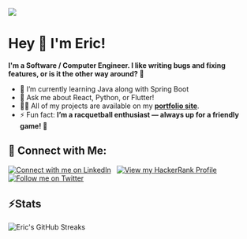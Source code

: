 ![](https://raw.githubusercontent.com/elenajp/elenajp/main/me_diving.png)

# Hey 👋 I'm Eric!
**I'm a Software / Computer Engineer. I like writing bugs and fixing features, or is it the other way around?  🥸**

- 🌱 I’m currently learning Java along with Spring Boot
- 💬 Ask me about React, Python, or Flutter!
- 👨‍💻 All of my projects are available on my [**portfolio site**](https://eric-zamora-tech.netlify.app/).
- ⚡ Fun fact: **I’m a racquetball enthusiast — always up for a friendly game! 🏓**

## 🔗 Connect with Me:

[![Connect with me on LinkedIn](https://img.shields.io/badge/LinkedIn-0072b1?style=flat&logo=linkedin)](https://www.linkedin.com/in/eric-zamora-tech/)  &nbsp;  [![View my HackerRank Profile](https://img.shields.io/badge/HackerRank-00903d?style=flat&logo=hackerrank&logoColor=ffffff)](https://www.hackerrank.com/profile/eric_zamora_in)  &nbsp;  [![Follow me on Twitter](https://img.shields.io/badge/X%20(Formerly%20Twitter)-ffffff?style=flat&logo=x&logoColor=000000)](https://x.com/EricZamora_Tech)

## ⚡Stats

![Eric's GitHub Streaks](https://github-readme-streak-stats.herokuapp.com/?user=eric-zamora-tech&)

